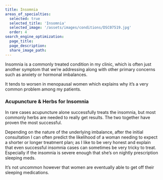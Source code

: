 ```yaml
---
title: Insomnia
areas_of_specialties:
  selected: true
  selected_title: 'Insomnia'
  selected_image: '/assets/images/conditions/DSC07519.jpg'
  order: 4
search_engine_optimization:
  page_title:
  page_description:
  share_image_path:
---
```


Insomnia is a commonly treated condition in my clinic, which is often just another symptom that we’re addressing along with other primary concerns such as anxiety or hormonal imbalances.

It tends to worsen in menopausal women which explains why it’s a very common problem among my patients.

### Acupuncture & Herbs for Insomnia

In rare cases acupuncture alone successfully treats the insomnia, but most commonly herbs are needed to really get results. The two together have proven the most successful.

Depending on the nature of the underlying imbalance, after the initial consultation I can often predict the likelihood of a woman needing to expect a shorter or longer treatment plan; as I like to be very honest and explain that even successful insomnia cases can sometimes be very tricky to treat. Especially if the insomnia is severe enough that she’s on nightly prescription sleeping meds.

It’s not uncommon however that women are eventually able to get off their sleeping medications.